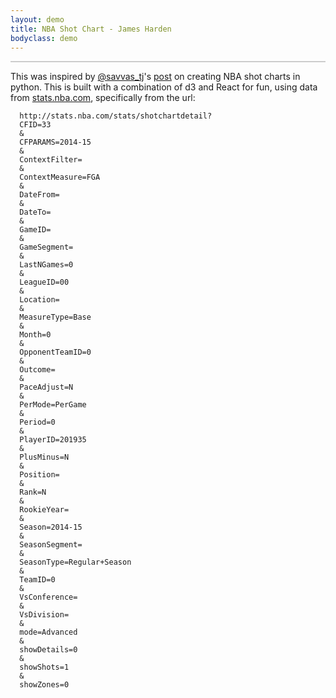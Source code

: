 ```yaml
---
layout: demo
title: NBA Shot Chart - James Harden
bodyclass: demo
---
```


<style>
.dot {
  fill: #FA8320;
  stroke: #FA8320;
  opacity: 0.6;
}
</style>

<div id="shot-chart" style="border: 1px solid #ccc;"></div>
<p></p>

This was inspired by [@savvas_tj](https://twitter.com/savvas_tj)'s
[post](http://savvastjortjoglou.com/nba-shot-sharts.html#Plotting-the-Shot-Chart-Data)
on creating NBA shot charts in python.  This is built with a
combination of d3 and React for fun, using data from
[stats.nba.com](http://stats.nba.com), specifically from the url:

```
  http://stats.nba.com/stats/shotchartdetail?
  CFID=33
  &
  CFPARAMS=2014-15
  &
  ContextFilter=
  &
  ContextMeasure=FGA
  &
  DateFrom=
  &
  DateTo=
  &
  GameID=
  &
  GameSegment=
  &
  LastNGames=0
  &
  LeagueID=00
  &
  Location=
  &
  MeasureType=Base
  &
  Month=0
  &
  OpponentTeamID=0
  &
  Outcome=
  &
  PaceAdjust=N
  &
  PerMode=PerGame
  &
  Period=0
  &
  PlayerID=201935
  &
  PlusMinus=N
  &
  Position=
  &
  Rank=N
  &
  RookieYear=
  &
  Season=2014-15
  &
  SeasonSegment=
  &
  SeasonType=Regular+Season
  &
  TeamID=0
  &
  VsConference=
  &
  VsDivision=
  &
  mode=Advanced
  &
  showDetails=0
  &
  showShots=1
  &
  showZones=0
```

<script src="/public/js/nba-shot-chart.js" type="text/javascript"></script>
